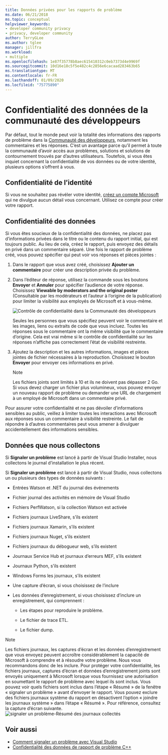 ```yaml
---
title: Données privées pour les rapports de problème
ms.date: 06/21/2018
ms.topic: conceptual
helpviewer_keywords:
- developer community privacy
- privacy, developer community
author: TerryGLee
ms.author: tglee
manager: jillfra
ms.workload:
- multiple
ms.openlocfilehash: 1e87f35778b8aec615410312c0eb7373d4e9969f
ms.sourcegitcommit: 10d16e18c5f5e482c4c2856e6cacaad283463b65
ms.translationtype: MT
ms.contentlocale: fr-FR
ms.lasthandoff: 01/09/2020
ms.locfileid: "75775890"
---
```

# <a name="developer-community-data-privacy"></a>Confidentialité des données de la communauté des développeurs

Par défaut, tout le monde peut voir la totalité des informations des rapports de problème dans la [Communauté des développeurs](https://developercommunity.visualstudio.com/), notamment les commentaires et les réponses. C’est un avantage parce qu’il permet à toute la communauté d’avoir accès aux problèmes, solutions et solutions de contournement trouvés par d’autres utilisateurs. Toutefois, si vous êtes inquiet concernant la confidentialité de vos données ou de votre identité, plusieurs options s’offrent à vous.

## <a name="identity-privacy"></a>Confidentialité de l’identité

Si vous ne souhaitez pas révéler votre identité, [créez un compte Microsoft](https://signup.live.com/) qui ne divulgue aucun détail vous concernant. Utilisez ce compte pour créer votre rapport.

## <a name="data-privacy"></a>Confidentialité des données

Si vous êtes soucieux de la confidentialité des données, ne placez pas d’informations privées dans le titre ou le contenu du rapport initial, qui est toujours public. Au lieu de cela, créez le rapport, puis envoyez des détails en privé dans un commentaire séparé. Une fois le rapport de problème créé, vous pouvez spécifier qui peut voir vos réponses et pièces jointes :

1. Dans le rapport que vous avez créé, choisissez **Ajouter un commentaire** pour créer une description privée du problème.

2. Dans l’éditeur de réponse, utilisez la commande sous les boutons **Envoyer** et **Annuler** pour spécifier l’audience de votre réponse. Choisissez **Viewable by moderators and the original poster** (Consultable par les modérateurs et l’auteur à l’origine de la publication) pour limiter la visibilité aux employés de Microsoft et à vous-même.

   ![Contrôle de confidentialité dans la Communauté des développeurs](media/developer-community-privacy-control.png)

   Seules les personnes que vous spécifiez peuvent voir le commentaire et les images, liens ou extraits de code que vous incluez. Toutes les réponses sous le commentaire ont la même visibilité que le commentaire d’origine. Cela est vrai même si le contrôle de confidentialité sur les réponses n’affiche pas correctement l’état de visibilité restreinte.

3. Ajoutez la description et les autres informations, images et pièces jointes de fichier nécessaires à la reproduction. Choisissez le bouton **Envoyer** pour envoyer ces informations en privé.

   > [!NOTE]
   > Les fichiers joints sont limités à 10 et ils ne doivent pas dépasser 2 Go. Si vous devez charger un fichier plus volumineux, vous pouvez envoyer un nouveau rapport de problème ou demander une URL de chargement à un employé de Microsoft dans un commentaire privé.

Pour assurer votre confidentialité et ne pas dévoiler d’informations sensibles au public, veillez à limiter toutes les interactions avec Microsoft aux réponses sous un commentaire à visibilité restreinte. Le fait de répondre à d’autres commentaires peut vous amener à divulguer accidentellement des informations sensibles.

## <a name="data-we-collect"></a>Données que nous collectons

Si **Signaler un problème** est lancé à partir de Visual Studio Installer, nous collectons le journal d’installation le plus récent.

Si **Signaler un problème** est lancé à partir de Visual Studio, nous collectons un ou plusieurs des types de données suivants :

- Entrées Watson et .NET du journal des événements

- Fichier journal des activités en mémoire de Visual Studio

- Fichiers PerfWatson, si la collection Watson est activée

- Fichiers journaux LiveShare, s’ils existent

- Fichiers journaux Xamarin, s’ils existent

- Fichiers journaux Nuget, s’ils existent

- Fichiers journaux du débogueur web, s’ils existent

- Journaux Service Hub et journaux d’erreurs MEF, s’ils existent

- Journaux Python, s’ils existent

- Windows Forms les journaux, s’ils existent

- Une capture d’écran, si vous choisissez de l’inclure

- Les données d’enregistrement, si vous choisissez d’inclure un enregistrement, qui comprennent :

  - Les étapes pour reproduire le problème.

  - Le fichier de trace ETL.

  - Le fichier dump.

> [!NOTE]
> Les fichiers journaux, les captures d’écran et les données d’enregistrement que vous envoyez peuvent accroître considérablement la capacité de Microsoft à comprendre et à résoudre votre problème.  Nous vous recommandons donc de les inclure. Pour protéger votre confidentialité, les fichiers journaux, captures d’écran et données d’enregistrement joints sont envoyés uniquement à Microsoft lorsque vous fournissez une autorisation en soumettant le rapport de problème avec lequel ils sont inclus. Vous pouvez voir quels fichiers sont inclus dans l’étape « Résumé » de la fenêtre « signaler un problème » avant d’envoyer le rapport. Vous pouvez exclure des fichiers journaux système du rapport en désactivent l’option « joindre les journaux système » dans l’étape « Résumé ». Pour référence, consultez la capture d’écran suivante. 
  > ![signaler un problème-Résumé des journaux collectés](media/report-a-problem-logs-collected.png)


## <a name="see-also"></a>Voir aussi

- [Comment signaler un problème avec Visual Studio](how-to-report-a-problem-with-visual-studio.md)
- [Confidentialité des données de rapport de problème C++](/cpp/how-to-report-a-problem-with-the-visual-cpp-toolset#reports-and-privacy)
